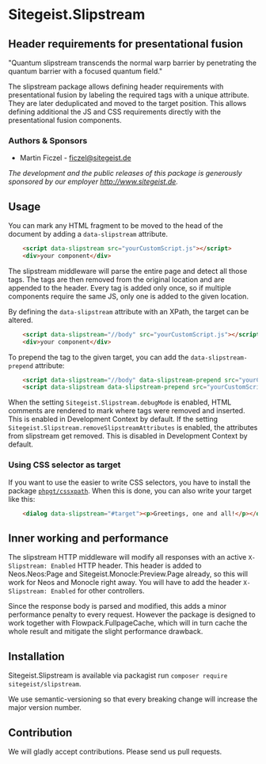 # Sitegeist.Slipstream

## Header requirements for presentational fusion

"Quantum slipstream transcends the normal warp barrier by penetrating the quantum barrier with a focused quantum field."

The slipstream package allows defining header requirements with presentational fusion by labeling the required tags with
a unique attribute. They are later deduplicated and moved to the target position. This allows defining additional the JS
and CSS requirements directly with the presentational fusion components.

### Authors & Sponsors

* Martin Ficzel - ficzel@sitegeist.de

*The development and the public releases of this package is generously sponsored
by our employer http://www.sitegeist.de.*

## Usage

You can mark any HTML fragment to be moved to the head of the document by adding a `data-slipstream` attribute.

```html
    <script data-slipstream src="yourCustomScript.js"></script>
    <div>your component</div>
```

The slipstream middleware will parse the entire page and detect all those tags. The tags are then removed from the
original location and are appended to the header. Every tag is added only once, so if multiple components require the
same JS, only one is added to the given location.

By defining the `data-slipstream` attribute with an XPath, the target can be altered.

```html
    <script data-slipstream="//body" src="yourCustomScript.js"></script>
    <div>your component</div>
```

To prepend the tag to the given target, you can add the `data-slipstream-prepend` attribute:

```html
    <script data-slipstream="//body" data-slipstream-prepend src="yourCustomScriptAfterOpenendBody.js"></script>
    <script data-slipstream data-slipstream-prepend src="yourCustomScriptAfterOpenendHead.js"></script>
```

When the setting `Sitegeist.Slipstream.debugMode` is enabled, HTML comments are rendered to mark where tags were removed
and inserted. This is enabled in Development Context by default.
If the setting `Sitegeist.Slipstream.removeSlipstreamAttributes` is enabled, the attributes from slipstream get removed.
This is disabled in Development Context by default.

### Using CSS selector as target

If you want to use the easier to write CSS selectors, you have to install the package [`phpgt/cssxpath`].
When this is done, you can also write your target like this:

```html
    <dialog data-slipstream="#target"><p>Greetings, one and all!</p></dialog>
```

## Inner working and performance

The slipstream HTTP middleware will modify all responses with an active `X-Slipstream: Enabled` HTTP header.
This header is added to Neos.Neos:Page and Sitegeist.Monocle:Preview.Page already, so this will work for
Neos and Monocle right away. You will have to add the header `X-Slipstream: Enabled` for other controllers.

Since the response body is parsed and modified, this adds a minor performance penalty to every request. However
the package is designed to work together with Flowpack.FullpageCache, which will in turn cache the whole result
and mitigate the slight performance drawback.

## Installation

Sitegeist.Slipstream is available via packagist run `composer require sitegeist/slipstream`.

We use semantic-versioning so that every breaking change will increase the major version number.

## Contribution

We will gladly accept contributions. Please send us pull requests.


[`phpgt/cssxpath`]: https://packagist.org/packages/phpgt/cssxpath

